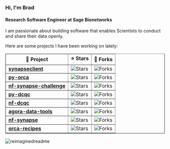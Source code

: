 ### Hi, I'm Brad

#### Research Software Engineer at Sage Bionetworks

I am passionate about building software that enables Scientists to conduct and share their data openly.

Here are some projects I have been working on lately:

<table border="1">
  <thead align="center">
    <tr border: none;>
      <td><b>📘 Project</b></td>
      <td><b>⭐ Stars</b></td>
      <td><b>🤝 Forks</b></td>
    </tr>
  </thead>
  <tbody>
    <tr>
      <td><a href="https://github.com/Sage-Bionetworks/synapsepythonclient"><b>synapseclient</b></a></td>
      <td><img alt="Stars" src="https://img.shields.io/github/stars/Sage-Bionetworks/synapsepythonclient?style=flat-square&labelColor=343b41"/>        </td>
      <td><img alt="Forks" src="https://img.shields.io/github/forks/Sage-Bionetworks/synapsepythonclient?style=flat-square&labelColor=343b41"/>        </td>
    </tr>
    <tr>
      <td><a href="https://github.com/Sage-Bionetworks-Workflows/py-orca"><b>py-orca</b></a></td>
      <td><img alt="Stars" src="https://img.shields.io/github/stars/Sage-Bionetworks-Workflows/py-orca?style=flat-square&labelColor=343b41"/>        </td>
      <td><img alt="Forks" src="https://img.shields.io/github/forks/Sage-Bionetworks-Workflows/py-orca?style=flat-square&labelColor=343b41"/>        </td>
    <tr>
      <td><a href="https://github.com/Sage-Bionetworks-Workflows/nf-synapse-challenge"><b>nf-synapse-challenge</b></a></td>
      <td><img alt="Stars" src="https://img.shields.io/github/stars/Sage-Bionetworks-Workflows/nf-synapse-challenge?style=flat-square&labelColor=343b41"/>        </td>
      <td><img alt="Forks" src="https://img.shields.io/github/forks/Sage-Bionetworks-Workflows/nf-synapse-challenge?style=flat-square&labelColor=343b41"/>        </td>
    </tr>
    <tr>
      <td><a href="https://github.com/Sage-Bionetworks-Workflows/py-dcqc"><b>py-dcqc</b></a></td>
      <td><img alt="Stars" src="https://img.shields.io/github/stars/Sage-Bionetworks-Workflows/py-dcqc?style=flat-square&labelColor=343b41"/>        </td>
      <td><img alt="Forks" src="https://img.shields.io/github/forks/Sage-Bionetworks-Workflows/py-dcqc?style=flat-square&labelColor=343b41"/>        </td>
    </tr>
      <tr>
      <td><a href="https://github.com/Sage-Bionetworks-Workflows/nf-dcqc"><b>nf-dcqc</b></a></td>
      <td><img alt="Stars" src="https://img.shields.io/github/stars/Sage-Bionetworks-Workflows/nf-dcqc?style=flat-square&labelColor=343b41"/>        </td>
      <td><img alt="Forks" src="https://img.shields.io/github/forks/Sage-Bionetworks-Workflows/nf-dcqc?style=flat-square&labelColor=343b41"/>        </td>
    </tr>
    <tr>
      <td><a href="https://github.com/Sage-Bionetworks/agora-data-tools"><b>agora-data-tools</b></a></td>
      <td><img alt="Stars" src="https://img.shields.io/github/stars/Sage-Bionetworks/agora-data-tools?style=flat-square&labelColor=343b41"/>        </td>
      <td><img alt="Forks" src="https://img.shields.io/github/forks/Sage-Bionetworks/agora-data-tools?style=flat-square&labelColor=343b41"/>        </td>
    </tr>
    <tr>
      <td><a href="https://github.com/Sage-Bionetworks-Workflows/nf-synapse"><b>nf-synapse</b></a></td>
      <td><img alt="Stars" src="https://img.shields.io/github/stars/Sage-Bionetworks-Workflows/nf-synapse?style=flat-square&labelColor=343b41"/>        </td>
      <td><img alt="Forks" src="https://img.shields.io/github/forks/Sage-Bionetworks-Workflows/nf-synapse?style=flat-square&labelColor=343b41"/>        </td>
    </tr>
    <tr>
      <td><a href="https://github.com/Sage-Bionetworks-Workflows/orca-recipes"><b>orca-recipes</b></a></td>
      <td><img alt="Stars" src="https://img.shields.io/github/stars/Sage-Bionetworks-Workflows/orca-recipes?style=flat-square&labelColor=343b41"/>        </td>
      <td><img alt="Forks" src="https://img.shields.io/github/forks/Sage-Bionetworks-Workflows/orca-recipes?style=flat-square&labelColor=343b41"/>        </td>
    </tr>
  </tbody>
</table>

<img src="https://myreadme.vercel.app/api/embed/bwmac?panels=userstatistics,toprepositories,toplanguages" alt="reimaginedreadme" />
